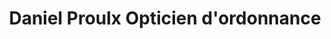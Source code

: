 ---
title: "Daniel Proulx Opticien d'ordonnance"
url: /montreal/daniel-proulx-opticien-dordonnance/
shop: optician
---